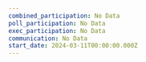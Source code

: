 ```yaml
---
combined_participation: No Data
poll_participation: No Data
exec_participation: No Data
communication: No Data
start_date: 2024-03-11T00:00:00.000Z
---
```

